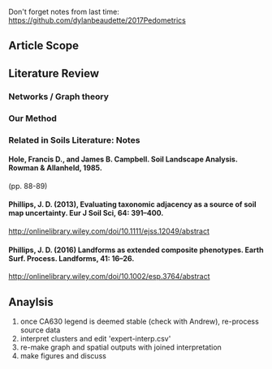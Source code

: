 
Don't forget notes from last time: https://github.com/dylanbeaudette/2017Pedometrics



## Article Scope


## Literature Review


### Networks / Graph theory


### Our Method


### Related in Soils Literature: Notes

#### Hole, Francis D., and James B. Campbell. Soil Landscape Analysis. Rowman & Allanheld, 1985.

(pp. 88-89)

#### Phillips, J. D. (2013), Evaluating taxonomic adjacency as a source of soil map uncertainty. Eur J Soil Sci, 64: 391–400.

http://onlinelibrary.wiley.com/doi/10.1111/ejss.12049/abstract
   
#### Phillips, J. D. (2016) Landforms as extended composite phenotypes. Earth Surf. Process. Landforms, 41: 16–26.

http://onlinelibrary.wiley.com/doi/10.1002/esp.3764/abstract



## Anaylsis

1. once CA630 legend is deemed stable (check with Andrew), re-process source data
2. interpret clusters and edit 'expert-interp.csv'
3. re-make graph and spatial outputs with joined interpretation
4. make figures and discuss



